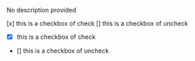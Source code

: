 No description provided

[x] this is a checkbox of check
[] this is a checkbox of uncheck

- [x] this is a checkbox of check
- [] this is a checkbox of uncheck
